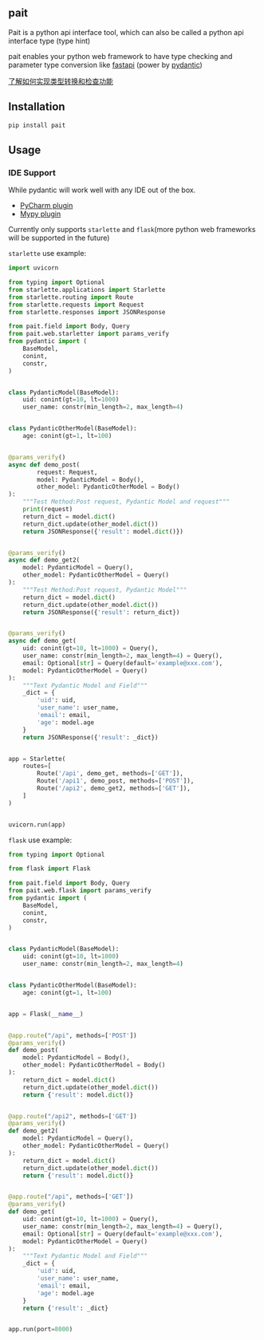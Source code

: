 ## pait
Pait is a python api interface tool, which can also be called a python api interface type (type hint)


pait enables your python web framework to have type checking and parameter type conversion like [fastapi](https://fastapi.tiangolo.com/) (power by [pydantic](https://pydantic-docs.helpmanual.io/))

[了解如何实现类型转换和检查功能](http://so1n.me/2019/04/15/%E7%BB%99python%E6%8E%A5%E5%8F%A3%E5%8A%A0%E4%B8%8A%E4%B8%80%E5%B1%82%E7%B1%BB%E5%9E%8B%E6%A3%80/)
## Installation
```Bash
pip install pait
```
## Usage
### IDE Support
While pydantic will work well with any IDE out of the box.
- [PyCharm plugin](https://pydantic-docs.helpmanual.io/pycharm_plugin/)
- [Mypy plugin](https://pydantic-docs.helpmanual.io/mypy_plugin/)

Currently only supports `starlette` and `flask`(more python web frameworks will be supported in the future)

`starlette` use example:
```Python
import uvicorn

from typing import Optional
from starlette.applications import Starlette
from starlette.routing import Route
from starlette.requests import Request
from starlette.responses import JSONResponse

from pait.field import Body, Query
from pait.web.starletter import params_verify
from pydantic import (
    BaseModel,
    conint,
    constr,
)


class PydanticModel(BaseModel):
    uid: conint(gt=10, lt=1000)
    user_name: constr(min_length=2, max_length=4)


class PydanticOtherModel(BaseModel):
    age: conint(gt=1, lt=100)


@params_verify()
async def demo_post(
        request: Request,
        model: PydanticModel = Body(),
        other_model: PydanticOtherModel = Body()
):
    """Test Method:Post request, Pydantic Model and request"""
    print(request)
    return_dict = model.dict()
    return_dict.update(other_model.dict())
    return JSONResponse({'result': model.dict()})


@params_verify()
async def demo_get2(
    model: PydanticModel = Query(),
    other_model: PydanticOtherModel = Query()
):
    """Test Method:Post request, Pydantic Model"""
    return_dict = model.dict()
    return_dict.update(other_model.dict())
    return JSONResponse({'result': return_dict})


@params_verify()
async def demo_get(
    uid: conint(gt=10, lt=1000) = Query(),
    user_name: constr(min_length=2, max_length=4) = Query(),
    email: Optional[str] = Query(default='example@xxx.com'),
    model: PydanticOtherModel = Query()
):
    """Text Pydantic Model and Field"""
    _dict = {
        'uid': uid,
        'user_name': user_name,
        'email': email,
        'age': model.age
    }
    return JSONResponse({'result': _dict})


app = Starlette(
    routes=[
        Route('/api', demo_get, methods=['GET']),
        Route('/api1', demo_post, methods=['POST']),
        Route('/api2', demo_get2, methods=['GET']),
    ]
)


uvicorn.run(app)
```

`flask` use example:
```Python
from typing import Optional

from flask import Flask

from pait.field import Body, Query
from pait.web.flask import params_verify
from pydantic import (
    BaseModel,
    conint,
    constr,
)


class PydanticModel(BaseModel):
    uid: conint(gt=10, lt=1000)
    user_name: constr(min_length=2, max_length=4)


class PydanticOtherModel(BaseModel):
    age: conint(gt=1, lt=100)


app = Flask(__name__)


@app.route("/api", methods=['POST'])
@params_verify()
def demo_post(
    model: PydanticModel = Body(),
    other_model: PydanticOtherModel = Body()
):
    return_dict = model.dict()
    return_dict.update(other_model.dict())
    return {'result': model.dict()}


@app.route("/api2", methods=['GET'])
@params_verify()
def demo_get2(
    model: PydanticModel = Query(),
    other_model: PydanticOtherModel = Query()
):
    return_dict = model.dict()
    return_dict.update(other_model.dict())
    return {'result': model.dict()}


@app.route("/api", methods=['GET'])
@params_verify()
def demo_get(
    uid: conint(gt=10, lt=1000) = Query(),
    user_name: constr(min_length=2, max_length=4) = Query(),
    email: Optional[str] = Query(default='example@xxx.com'),
    model: PydanticOtherModel = Query()
):
    """Text Pydantic Model and Field"""
    _dict = {
        'uid': uid,
        'user_name': user_name,
        'email': email,
        'age': model.age
    }
    return {'result': _dict}


app.run(port=8000)
```